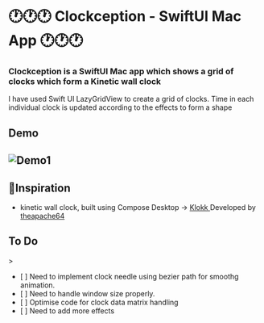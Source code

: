 <h1> 🕐🕐🕐 Clockception - SwiftUI Mac App 🕐🕐🕐</h1>

<h3>Clockception is a SwiftUI Mac app which shows a grid of clocks which form a Kinetic wall clock</h3>

<p>
I have used Swift UI LazyGridView  to create a grid of clocks. Time in each individual clock is updated according to the effects to form a shape
</p>

<h2>Demo<h2>

![Demo1](https://github.com/alokode/Clockception/blob/main/demo_gif.gif?raw=true)

<h2>🌟Inspiration</h2>
<ul>
  <li> kinetic wall clock, built using Compose Desktop -> <a href="https://github.com/theapache64/klokk">Klokk </a>
  Developed by <a href="https://github.com/theapache64/klokk">theapache64<a> </a>
</ul>

<h2>To Do</h2>>
<ul>
<li>[ ] Need to implement clock needle using bezier path for smoothg animation.
<li>[ ] Need to handle window size properly.
<li>[ ] Optimise code for clock data matrix handling
<li>[ ] Need to add more effects
</ul>
